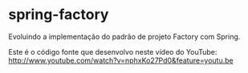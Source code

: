 spring-factory
==============

Evoluindo a implementação do padrão de projeto Factory com Spring.

Este é o código fonte que desenvolvo neste vídeo do YouTube: http://www.youtube.com/watch?v=nphxKo27Pd0&feature=youtu.be
